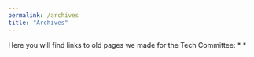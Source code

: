 ```yaml
---
permalink: /archives
title: "Archives"
---
```


Here you will find links to old pages we made for the Tech Committee:
* 
* 
